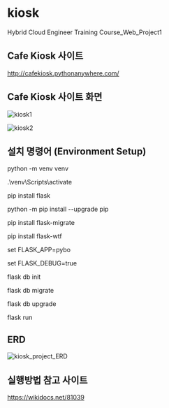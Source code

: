 # kiosk
Hybrid Cloud Engineer Training Course_Web_Project1


## Cafe Kiosk 사이트
http://cafekiosk.pythonanywhere.com/


## Cafe Kiosk 사이트 화면
![kiosk1](https://github.com/JJeong5/kiosk/assets/92209877/a0ceed8d-0e4b-4b64-9e5f-94f81f43b93d)

![kiosk2](https://github.com/JJeong5/kiosk/assets/92209877/67d5bcd5-8e69-49b0-a068-cc0498d2c838)


## 설치 명령어 (Environment Setup)
python -m venv venv

.\venv\Scripts\activate

pip install flask

python -m pip install --upgrade pip

pip install flask-migrate

pip install flask-wtf

set FLASK_APP=pybo

set FLASK_DEBUG=true

flask db init

flask db migrate 

flask db upgrade 

flask run

## ERD
![kiosk_project_ERD](https://github.com/JJeong5/kiosk/assets/92209877/42243fc6-8666-4473-a3e8-1d6896251ae4)

## 실행방법 참고 사이트
https://wikidocs.net/81039
